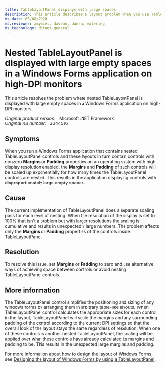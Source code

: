 ```yaml
---
title: TableLayoutPanel displays with large spaces
description: This article describes a layout problem when you use TableLayoutPanel controls in a Windows Forms application on high-DPI monitors.
ms.date: 05/08/2020
ms.reviewer: amymcel, davean, danru, valerieg
ms.technology: dotnet-general
---
```

# Nested TableLayoutPanel is displayed with large empty spaces in a Windows Forms application on high-DPI monitors

This article resolves the problem where nested TableLayoutPanel is displayed with large empty spaces in a Windows Forms application on high-DPI monitors.

_Original product version:_ &nbsp; Microsoft .NET Framework  
_Original KB number:_ &nbsp; 3044516

## Symptoms

When you run a Windows Forms application that contains nested TableLayoutPanel controls and these layouts in turn contain controls with nonzero **Margins** or **Padding** properties on an operating system with high display resolution enabled, the **Margins** and **Padding** of such controls will be scaled up exponentially for how many times the TableLayoutPanel controls are nested. This results in the application displaying controls with disproportionately large empty spaces.

## Cause

The current implementation of TableLayoutPanel does a separate scaling pass for each level of nesting. When the resolution of the display is set to 100% that isn't a problem but with larger resolutions the scaling is cumulative and results in unexpectedly large numbers. The problem affects only the **Margins** or **Padding** properties of the controls inside TableLayoutPanel.

## Resolution

To resolve this issue, set **Margins** or **Padding** to zero and use alternative ways of achieving space between controls or avoid nesting TableLayoutPanel controls.

## More information

The TableLayoutPanel control simplifies the positioning and sizing of any windows forms by arranging them in arbitrary table-like layouts. When TableLayoutPanel control calculates the appropriate sizes for each control in the layout, TableLayoutPanel will scale the margins and any surrounding padding of the control according to the current DPI settings so that the overall look of the layout stays the same regardless of resolution. When one of these controls is another nested TableLayoutPanel, the scaling will be applied over what these controls have already calculated its margins and padding to be. This results in the unexpected large margins and padding.

For more information about how to design the layout of Windows Forms, see
 [Designing the layout of Windows Forms by using a TableLayoutPanel](http://www.codeproject.com/tips/842418/designing-the-layout-of-windows-forms-using-a).
